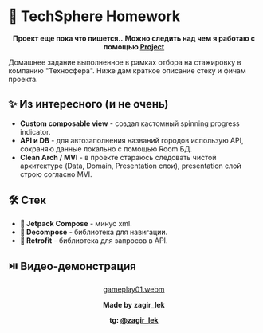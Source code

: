 # 🪩 TechSphere Homework

<div align="center"> 

**Проект еще пока что пишется..** 
**Можно следить над чем я работаю с помощью [Project](https://github.com/users/zagir005/projects/2)**

</div>
Домашнее задание выполненное в рамках отбора на стажировку в компанию "Техносфера". Ниже дам краткое описание стеку и фичам проекта. 

## ✨ Из интересного (и не очень)

- **Custom composable view** - создал кастомный spinning progress indicator.
- **API и DB** - для автозаполнения названий городов использую API, сохраняю данные локально с помощью Room БД.
- **Clean Arch / MVI** - в проекте стараюсь следовать чистой архитектуре (Data, Domain, Presentation слои), presentation слой строю согласно MVI.

## 🛠️ Стек

- **🎨 Jetpack Compose** - минус xml.
- **📱 Decompose** - библиотека для навигации.
- **🛜 Retrofit** - библиотека для запросов в API.


## ⏯️ Видео-демонстрация
<div align="center">

[gameplay01.webm](https://github.com/user-attachments/assets/cdeb8c16-ae12-4e97-8d56-8c9ecb1ff5a3)

</div>

<div align="center">

**Made by zagir_lek**

</div>

<div align="center">
  
**tg: [@zagir_lek](https://t.me/@zagir_lek)**

</div>
